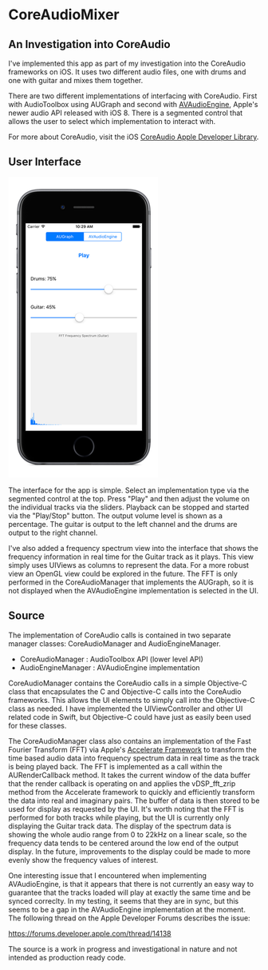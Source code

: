 # CoreAudioMixer

## An Investigation into CoreAudio

I've implemented this app as part of my investigation into the CoreAudio frameworks on iOS.  It uses two different audio files, one with drums and one with guitar and mixes them together.   

There are two different implementations of interfacing with CoreAudio. First with AudioToolbox using AUGraph and second with [AVAudioEngine](https://developer.apple.com/library/prerelease/ios/documentation/AVFoundation/Reference/AVAudioEngine_Class/index.html), Apple's newer audio API released with iOS 8.  There is a segmented control that allows the user to select which implementation to interact with.

For more about CoreAudio, visit the iOS [CoreAudio Apple Developer Library](https://developer.apple.com/library/ios/documentation/MusicAudio/Conceptual/CoreAudioOverview/CoreAudioEssentials/CoreAudioEssentials.html).

## User Interface

![Mixer Screen Shot](/images/mixer-screen-shot-1.png)

The interface for the app is simple.  Select an implementation type via the segmented control at the top.  Press "Play" and then adjust the volume on the individual tracks via the sliders.  Playback can be stopped and started via the "Play/Stop" button.  The output volume level is shown as a percentage.  The guitar is output to the left channel and the drums are output to the right channel.

I've also added a frequency spectrum view into the interface that shows the frequency information in real time for the Guitar track as it plays.  This view simply uses UIViews as columns to represent the data.  For a more robust view an OpenGL view could be explored in the future.  The FFT is only performed in the CoreAudioManager that implements the AUGraph, so it is not displayed when the AVAudioEngine implementation is selected in the UI.

## Source

The implementation of CoreAudio calls is contained in two separate manager classes: CoreAudioManager and AudioEngineManager.  

* CoreAudioManager : AudioToolbox API (lower level API)
* AudioEngineManager : AVAudioEngine implementation

CoreAudioManager contains the CoreAudio calls in a simple Objective-C class that encapsulates the C and Objective-C calls into the CoreAudio frameworks.  This allows the UI elements to simply call into the Objective-C class as needed.  I have implemented the UIViewController and other UI related code in Swift, but Objective-C could have just as easily been used for these classes.

The CoreAudioManager class also contains an implementation of the Fast Fourier Transform (FFT) via Apple's [Accelerate Framework](https://developer.apple.com/library/prerelease/ios/documentation/Accelerate/Reference/vDSPRef/index.html#//apple_ref/doc/uid/TP40009464) to transform the time based audio data into frequency spectrum data in real time as the track is being played back.  The FFT is implemented as a call within the AURenderCallback method.  It takes the current window of the data buffer that the render callback is operating on and applies the vDSP_fft_zrip method from the Accelerate framework to quickly and efficiently transform the data into real and imaginary pairs.  The buffer of data is then stored to be used for display as requested by the UI.  It's worth noting that the FFT is performed for both tracks while playing, but the UI is currently only displaying the Guitar track data.  The display of the spectrum data is showing the whole audio range from 0 to 22kHz on a linear scale, so the frequency data tends to be centered around the low end of the output display.  In the future, improvements to the display could be made to more evenly show the frequency values of interest.

One interesting issue that I encountered when implementing AVAudioEngine, is that it appears that there is not currently an easy way to guarantee that the tracks loaded will play at exactly the same time and be synced correclty.  In my testing, it seems that they are in sync, but this seems to be a gap in the AVAudioEngine implementation at the moment.  The following thread on the Apple Developer Forums describes the issue: 

https://forums.developer.apple.com/thread/14138

The source is a work in progress and investigational in nature and not intended as production ready code.
